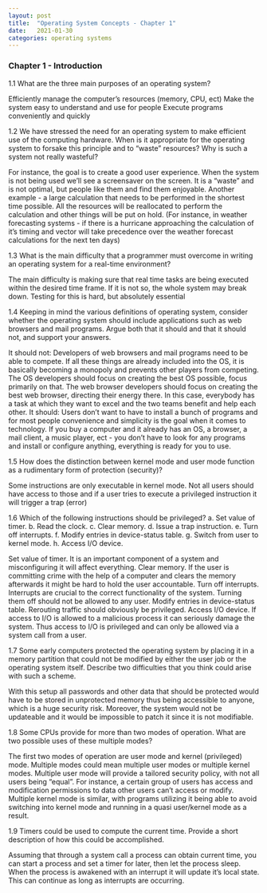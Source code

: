 ```yaml
---
layout: post
title:  "Operating System Concepts - Chapter 1"
date:   2021-01-30
categories: operating systems
---
```


### Chapter 1 - Introduction

1.1 What are the three main purposes of an operating system?

  Efficiently manage the  computer’s resources (memory, CPU, ect)
	Make the system easy to understand and use for people
	Execute programs conveniently and quickly 

1.2 We have stressed the need for an operating system to make efficient use of the computing hardware. When is it appropriate for the operating system to forsake this principle and to “waste” resources? Why is such a system not really wasteful?

For instance, the goal is to create a good user experience. When the system is not being used we’ll see a screensaver on the screen. It is a “waste” and is not optimal, but people like them and find them enjoyable. Another example - a large calculation that needs to be performed in the shortest time possible. All the resources will be reallocated to perform the calculation and other things will be put on hold. (For instance, in weather forecasting systems - if there is a hurricane approaching the calculation of it’s timing and vector will take precedence over the weather forecast calculations for the next ten days)

1.3 What is the main difficulty that a programmer must overcome in writing an operating system for a real-time environment? 

The main difficulty is making sure that real time tasks are being executed within the desired time frame. If it is not so, the whole system may break down. Testing for this is hard, but absolutely essential

1.4 Keeping in mind the various definitions of operating system, consider whether the operating system should include applications such as web browsers and mail programs. Argue both that it should and that it should not, and support your answers.

It should not: Developers of web browsers and mail programs need to be able to compete. If all these things are already included into the OS, it is basically becoming a monopoly and prevents other players from competing. The OS developers should focus on creating the best OS possible, focus primarily on that. The web browser developers should focus on creating the best web browser, directing their energy there. In this case, everybody has a task at which they want to excel and the two teams benefit and help each other. 
It should: Users don’t want to have to install a bunch of programs and for most people convenience and simplicity is the goal when it comes to technology. If you buy a computer and it already has an OS, a browser, a mail client, a music player, ect - you don’t have to look for any programs and install or configure anything, everything is ready for you to use. 

1.5 How does the distinction between kernel mode and user mode function as a rudimentary form of protection (security)?

Some instructions are only executable in kernel mode. Not all users should have access to those and if a user tries to execute a privileged instruction it will trigger a trap (error)

1.6 Which of the following instructions should be privileged? 
a. Set value of timer. 
b. Read the clock. 
c. Clear memory. 
d. Issue a trap instruction. 
e. Turn off interrupts. 
f. Modify entries in device-status table. 
g. Switch from user to kernel mode. 
h. Access I/O device.

Set value of timer. It is an important component of a system and misconfiguring it will affect everything. 
Clear memory. If the user is committing crime with the help of a computer and clears the memory afterwards it might be hard to hold the user accountable. 
Turn off interrupts. Interrupts are crucial to the correct functionality of the system. Turning them off should not be allowed to any user.
Modify entries in device-status table. Rerouting traffic should obviously be privileged.
Access I/O device. If access to I/O is allowed to a malicious process it can seriously damage the system. Thus access to I/O is privileged and can only be allowed via a system call from a user. 

1.7 Some early computers protected the operating system by placing it in a memory partition that could not be modified by either the user job or the operating system itself. Describe two difficulties that you think could arise with such a scheme.

With this setup all passwords and other data that should be protected would have to be stored in unprotected memory thus being accessible to anyone, which is a huge security risk. Moreover, the system would not be updateable and it would be impossible to patch it since it is not modifiable. 

1.8 Some CPUs provide for more than two modes of operation. What are two possible uses of these multiple modes?

The first two modes of operation are user mode and kernel (privileged) mode. Multiple modes could mean multiple user modes or multiple kernel modes. Multiple user mode will provide a tailored security policy, with not all users being “equal”. For instance, a certain group of users has access and modification permissions  to data other users can’t access or modify. Multiple kernel mode is similar, with programs utilizing it being able to avoid switching into kernel mode and running in a quasi user/kernel mode as a result.

1.9 Timers could be used to compute the current time. Provide a short description of how this could be accomplished.

Assuming that through a system call a process can obtain current time, you can start a process and set a timer for later, then let the process sleep. When the process is awakened with an interrupt it will update it’s local state. This can continue as long as interrupts are occurring. 

